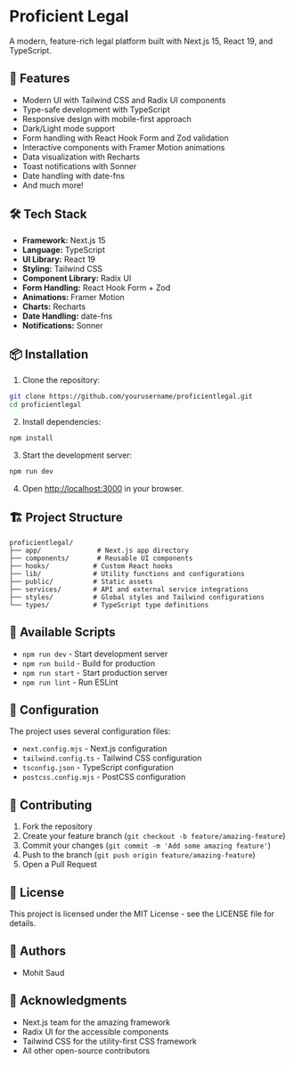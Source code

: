 ﻿# Proficient Legal

A modern, feature-rich legal platform built with Next.js 15, React 19, and TypeScript.

## 🚀 Features

- Modern UI with Tailwind CSS and Radix UI components
- Type-safe development with TypeScript
- Responsive design with mobile-first approach
- Dark/Light mode support
- Form handling with React Hook Form and Zod validation
- Interactive components with Framer Motion animations
- Data visualization with Recharts
- Toast notifications with Sonner
- Date handling with date-fns
- And much more!

## 🛠️ Tech Stack

- **Framework:** Next.js 15
- **Language:** TypeScript
- **UI Library:** React 19
- **Styling:** Tailwind CSS
- **Component Library:** Radix UI
- **Form Handling:** React Hook Form + Zod
- **Animations:** Framer Motion
- **Charts:** Recharts
- **Date Handling:** date-fns
- **Notifications:** Sonner

## 📦 Installation

1. Clone the repository:
```bash
git clone https://github.com/yourusername/proficientlegal.git
cd proficientlegal
```

2. Install dependencies:
```bash
npm install
```

3. Start the development server:
```bash
npm run dev
```

4. Open [http://localhost:3000](http://localhost:3000) in your browser.

## 🏗️ Project Structure

```
proficientlegal/
├── app/              # Next.js app directory
├── components/       # Reusable UI components
├── hooks/           # Custom React hooks
├── lib/             # Utility functions and configurations
├── public/          # Static assets
├── services/        # API and external service integrations
├── styles/          # Global styles and Tailwind configurations
└── types/           # TypeScript type definitions
```

## 🚀 Available Scripts

- `npm run dev` - Start development server
- `npm run build` - Build for production
- `npm run start` - Start production server
- `npm run lint` - Run ESLint

## 🔧 Configuration

The project uses several configuration files:

- `next.config.mjs` - Next.js configuration
- `tailwind.config.ts` - Tailwind CSS configuration
- `tsconfig.json` - TypeScript configuration
- `postcss.config.mjs` - PostCSS configuration

## 🤝 Contributing

1. Fork the repository
2. Create your feature branch (`git checkout -b feature/amazing-feature`)
3. Commit your changes (`git commit -m 'Add some amazing feature'`)
4. Push to the branch (`git push origin feature/amazing-feature`)
5. Open a Pull Request

## 📝 License

This project is licensed under the MIT License - see the LICENSE file for details.

## 👥 Authors

- Mohit Saud

## 🙏 Acknowledgments

- Next.js team for the amazing framework
- Radix UI for the accessible components
- Tailwind CSS for the utility-first CSS framework
- All other open-source contributors
